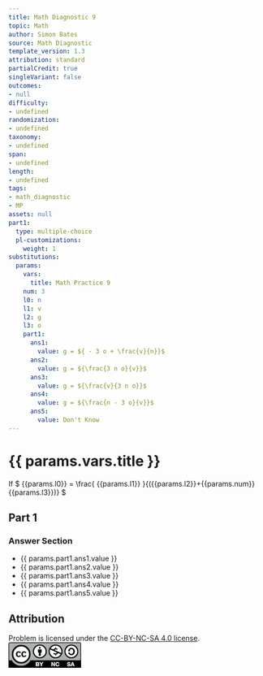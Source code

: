 ```yaml
---
title: Math Diagnostic 9
topic: Math
author: Simon Bates
source: Math Diagnostic
template_version: 1.3
attribution: standard
partialCredit: true
singleVariant: false
outcomes:
- null
difficulty:
- undefined
randomization:
- undefined
taxonomy:
- undefined
span:
- undefined
length:
- undefined
tags:
- math_diagnostic
- MP
assets: null
part1:
  type: multiple-choice
  pl-customizations:
    weight: 1
substitutions:
  params:
    vars:
      title: Math Practice 9
    num: 3
    l0: n
    l1: v
    l2: g
    l3: o
    part1:
      ans1:
        value: g = ${ - 3 o + \frac{v}{n}}$
      ans2:
        value: g = ${\frac{3 n o}{v}}$
      ans3:
        value: g = ${\frac{v}{3 n o}}$
      ans4:
        value: g = ${\frac{n - 3 o}{v}}$
      ans5:
        value: Don't Know
---
```

# {{ params.vars.title }}
If $ {{params.l0}} = \frac{ {{params.l1}} }{({{params.l2}}+{{params.num}}{{params.l3}})} $

## Part 1

### Answer Section

- {{ params.part1.ans1.value }}
- {{ params.part1.ans2.value }}
- {{ params.part1.ans3.value }}
- {{ params.part1.ans4.value }}
- {{ params.part1.ans5.value }}

## Attribution

Problem is licensed under the [CC-BY-NC-SA 4.0 license](https://creativecommons.org/licenses/by-nc-sa/4.0/).<br> ![The Creative Commons 4.0 license requiring attribution-BY, non-commercial-NC, and share-alike-SA license.](https://raw.githubusercontent.com/firasm/bits/master/by-nc-sa.png)